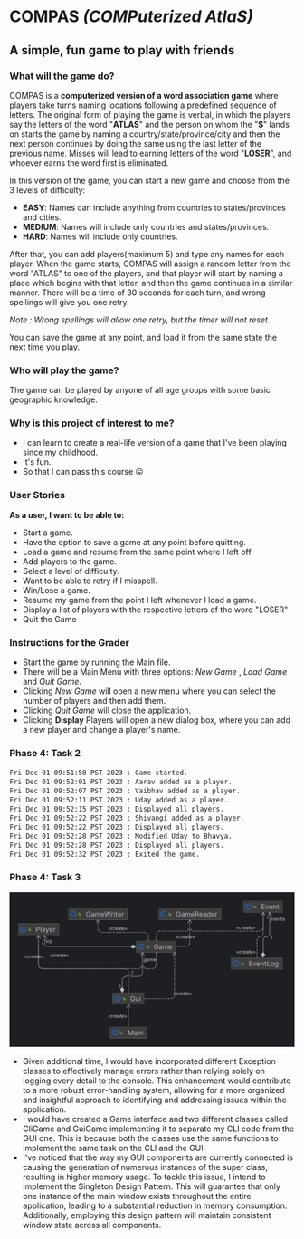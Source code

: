 # COMPAS *(COMPuterized AtlaS)*

## A simple, fun game to play with friends

### What will the game do? 
COMPAS is a **computerized version of a word association game** where players take turns naming locations 
following a predefined sequence of letters. The original form of playing the game is verbal, in which
the players say the letters of the word "**ATLAS**" and the person on whom the "**S**" lands on starts the
game by naming a country/state/province/city and then the next person continues by doing the same using
the last letter of the previous name. Misses will lead to earning letters of the word "**LOSER**", and whoever
earns the word first is eliminated. 

In this version of the game, you can start a new game and choose from the 3 levels of difficulty:
- **EASY**: Names can include anything from countries to states/provinces and cities.
- **MEDIUM**: Names will include only countries and states/provinces. 
- **HARD**: Names will include only countries.

After that, you can add players(maximum 5) and type any names for each player. When the game starts,
COMPAS will assign a random letter from the word "ATLAS" to one of the players, and that player 
will start by naming a place which begins with that letter, and then the game continues in a similar manner.
There will be a time of 30 seconds for each turn, and wrong spellings will give you one retry.

_Note : Wrong spellings will allow one retry, but the timer will not reset._

You can save the game at any point, and load it from the same state the next time you play.  

### Who will play the game?
The game can be played by anyone of all age groups with some basic geographic knowledge. 

### Why is this project of interest to me?

- I can learn to create a real-life  version of a game that I've been playing since my childhood.
- It's fun.
- So that I can pass this course :stuck_out_tongue:

### User Stories
**As a user, I want to be able to:**
- Start a game.
- Have the option to save a game at any point before quitting.
- Load a game and resume from the same point where I left off.
- Add players to the game.
- Select a level of difficulty.
- Want to be able to retry if I misspell.
- Win/Lose a game.
- Resume my game from the point I left whenever I load a game.
- Display a list of players with the respective letters of the word "LOSER" 
- Quit the Game

### Instructions for the Grader
-   Start the game by running the Main file.
-   There will be a Main Menu with three options:  *New Game* , *Load Game* and  *Quit Game*.
-   Clicking  *New Game*  will open a new menu where you can select the number of players and then add them.
-   Clicking  *Quit Game*  will close  the application.
-   Clicking **Display** Players will open a new dialog box, where you can add a new player and change a player's name.

### Phase 4: Task 2
```
Fri Dec 01 09:51:50 PST 2023 : Game started.
Fri Dec 01 09:52:01 PST 2023 : Aarav added as a player.
Fri Dec 01 09:52:07 PST 2023 : Vaibhav added as a player.
Fri Dec 01 09:52:11 PST 2023 : Uday added as a player.
Fri Dec 01 09:52:15 PST 2023 : Displayed all players.
Fri Dec 01 09:52:22 PST 2023 : Shivangi added as a player.
Fri Dec 01 09:52:22 PST 2023 : Displayed all players.
Fri Dec 01 09:52:28 PST 2023 : Modified Uday to Bhavya.
Fri Dec 01 09:52:28 PST 2023 : Displayed all players.
Fri Dec 01 09:52:32 PST 2023 : Exited the game.
```

### Phase 4: Task 3
![UML Design Diagram](UML_Design_Diagram.png)
- Given additional time, I would have incorporated different Exception classes to effectively manage errors rather than relying solely on logging every detail to the console. This enhancement would contribute to a more robust error-handling system, allowing for a more organized and insightful approach to identifying and addressing issues within the application.
- I would have created a Game interface and two different classes called CliGame and GuiGame implementing it to separate my CLI code from the GUI one. This is because both the classes use the same functions to implement the same task on the CLI and the GUI. 
- I've noticed that the way my GUI components are currently connected is causing the generation of numerous instances of the super class, resulting in higher memory usage. To tackle this issue, I intend to implement the Singleton Design Pattern. This will guarantee that only one instance of the main window exists throughout the entire application, leading to a substantial reduction in memory consumption. Additionally, employing this design pattern will maintain consistent window state across all components.